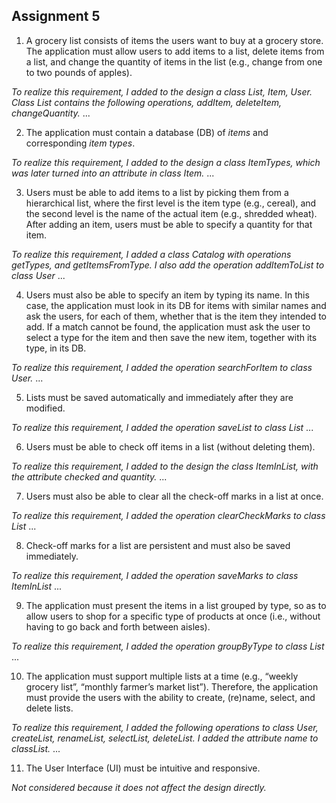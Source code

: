 ## Assignment 5

1. A grocery list consists of items the users want to buy at a grocery store. The application must allow users to add items to a list, delete items from a list, and change the quantity of items in the list (e.g., change from one to two pounds of apples).

_To realize this requirement, I added to the design a class List, Item, User. Class List contains the following operations, addItem, deleteItem, changeQuantity._
...

2. The application must contain a database (DB) of _items_ and corresponding _item types_.

_To realize this requirement, I added to the design a class ItemTypes, which was later turned into an attribute in class Item._
...

3. Users must be able to add items to a list by picking them from a hierarchical list, where the first level is the item type (e.g., cereal), and the second level is the name of the actual item (e.g., shredded wheat). After adding an item, users must be able to specify a quantity for that item.

_To realize this requirement, I added a class Catalog with operations getTypes, and getItemsFromType. I also add the operation addItemToList to class User_
...

4. Users must also be able to specify an item by typing its name. In this case, the application must look in its DB for items with similar names and ask the users, for each of them, whether that is the item they intended to add. If a match cannot be found, the application must ask the user to select a type for the item and then save the new item, together with its type, in its DB.

_To realize this requirement, I added the operation searchForItem to class User._
...

5. Lists must be saved automatically and immediately after they are modified.

_To realize this requirement, I added the operation saveList to class List_
...

6. Users must be able to check off items in a list (without deleting them).

_To realize this requirement, I added to the design the class ItemInList, with the attribute checked and quantity._
...

7. Users must also be able to clear all the check-off marks in a list at once.

_To realize this requirement, I added the operation clearCheckMarks to class List_
...

8. Check-off marks for a list are persistent and must also be saved immediately.

_To realize this requirement, I added the operation saveMarks to class ItemInList_
...

9. The application must present the items in a list grouped by type, so as to allow users to shop for a specific type of products at once (i.e., without having to go back and forth between aisles).

_To realize this requirement, I added the operation groupByType to class List_
...

10. The application must support multiple lists at a time (e.g., “weekly grocery list”, “monthly farmer’s market list”). Therefore, the application must provide the users with the ability to create, (re)name, select, and delete lists.

_To realize this requirement, I added the following operations to class User, createList, renameList, selectList, deleteList. I added the attribute name to classList._
...

11. The User Interface (UI) must be intuitive and responsive.

_Not considered because it does not affect the design directly._
